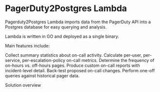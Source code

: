 # PagerDuty2Postgres Lambda

Pagerduty2Postgres Lambda imports data from the PagerDuty API into a Postgres database for easy querying and analysis.

Lambda is written in GO and deployed as a single binary.


Main features include:

Collect summary statistics about on-call activity.
Calculate per-user, per-service, per-escalation-policy on-call metrics.
Determine the frequency of on-hours vs. off-hours pages.
Produce custom on-call reports with incident-level detail.
Back-test proposed on-call changes.
Perform one-off queries against historical pager data.


Solution overview

